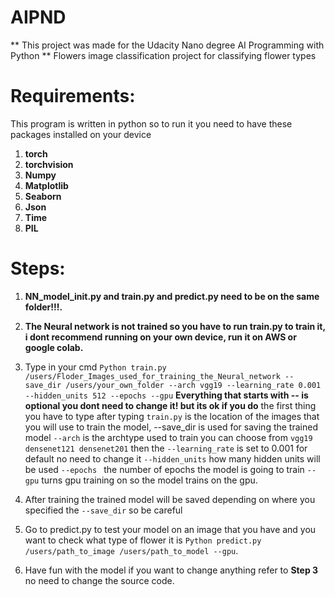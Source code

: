# AIPND
** This project was made for the Udacity Nano degree AI Programming with Python **
Flowers image classification project for classifying flower types

# Requirements:
This program is written in python so to run it you need to have these packages installed on your device
1. **torch**
2. **torchvision**
3. **Numpy**
4. **Matplotlib**
5. **Seaborn**
6. **Json**
7. **Time**
8. **PIL**
# Steps:
1. **NN_model_init.py and train.py and predict.py need to be on the same folder!!!.**
2. **The Neural network is not trained so you have to run train.py to train it, i dont recommend running on your own device, run it on AWS or google colab.**
3. Type in your cmd ``` Python train.py /users/Floder_Images_used_for_training_the_Neural_network --save_dir /users/your_own_folder --arch vgg19 --learning_rate 0.001 --hidden_units 512 --epochs --gpu ```
**Everything that starts with -- is optional you dont need to change it! but its ok if you do** the first thing you have to type after typing ``` train.py ``` is the location of the images that you will use to train the model, --save_dir is used for saving the trained model ``` --arch ``` is the archtype used to train
you can choose from ``` vgg19 densenet121 densenet201 ``` then the ``` --learning_rate ``` is set to 0.001 for default no need to change it ``` --hidden_units ``` how many hidden units will be used ```--epochs ``` the number of epochs the model is going to train ``` --gpu ``` turns gpu training on so the model trains on the gpu.

4. After training the trained model will be saved depending on where you specified the ``` --save_dir ``` so be careful
5. Go to predict.py to test your model on an image that you have and you want to check what type of flower it is ``` Python predict.py /users/path_to_image /users/path_to_model --gpu ```.
6. Have fun with the model if you want to change anything refer to **Step 3** no need to change the source code.
